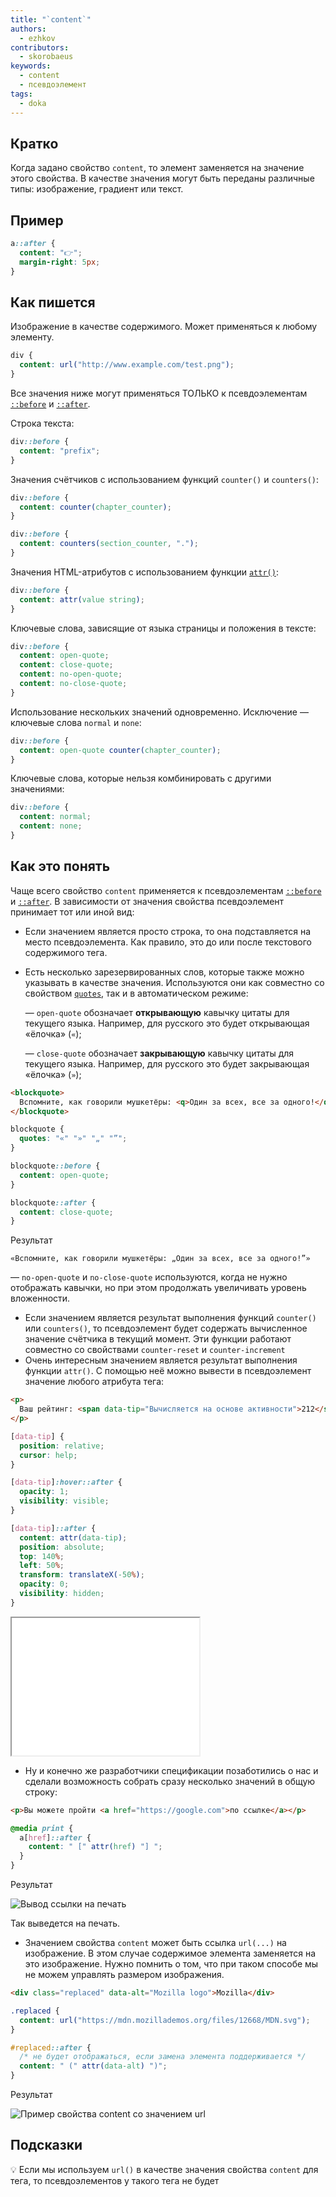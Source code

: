 ```yaml
---
title: "`content`"
authors:
  - ezhkov
contributors:
  - skorobaeus
keywords:
  - content
  - псевдоэлемент
tags:
  - doka
---
```


## Кратко

Когда задано свойство `content`, то элемент заменяется на значение этого свойства. В качестве значения могут быть переданы различные типы: изображение, градиент или текст.

## Пример

```css
a::after {
  content: "👉";
  margin-right: 5px;
}
```

## Как пишется

Изображение в качестве содержимого. Может применяться к любому элементу.

```css
div {
  content: url("http://www.example.com/test.png");
}
```

Все значения ниже могут применяться ТОЛЬКО к псевдоэлементам [`::before`](/css/before) и [`::after`](/css/after).

Строка текста:

```css
div::before {
  content: "prefix";
}
```

Значения счётчиков с использованием функций `counter()` и `counters()`:

```css
div::before {
  content: counter(chapter_counter);
}

div::before {
  content: counters(section_counter, ".");
}
```

Значения HTML-атрибутов с использованием функции [`attr()`](/css/attr):

```css
div::before {
  content: attr(value string);
}
```

Ключевые слова, зависящие от языка страницы и положения в тексте:

```css
div::before {
  content: open-quote;
  content: close-quote;
  content: no-open-quote;
  content: no-close-quote;
}
```

Использование нескольких значений одновременно. Исключение — ключевые слова `normal` и `none`:

```css
div::before {
  content: open-quote counter(chapter_counter);
}
```

Ключевые слова, которые нельзя комбинировать с другими значениями:


```css
div::before {
  content: normal;
  content: none;
}
```

## Как это понять

Чаще всего свойство `content` применяется к псевдоэлементам [`::before`](/css/before/) и [`::after`](/css/after/). В зависимости от значения свойства псевдоэлемент принимает тот или иной вид:

- Если значением является просто строка, то она подставляется на место псевдоэлемента. Как правило, это до или после текстового содержимого тега.
- Есть несколько зарезервированных слов, которые также можно указывать в качестве значения. Используются они как совместно со свойством [`quotes`](/css/quotes/), так и в автоматическом режиме:

  — `open-quote` обозначает **открывающую** кавычку цитаты для текущего языка. Например, для русского это будет открывающая «ёлочка» (`«`);

  — `close-quote` обозначает **закрывающую** кавычку цитаты для текущего языка. Например, для русского это будет закрывающая «ёлочка» (`»`);

```html
<blockquote>
  Вспомните, как говорили мушкетёры: <q>Один за всех, все за одного!</q>
</blockquote>
```

```css
blockquote {
  quotes: "«" "»" "„" "”";
}

blockquote::before {
  content: open-quote;
}

blockquote::after {
  content: close-quote;
}
```

Результат

```
«Вспомните, как говорили мушкетёры: „Один за всех, все за одного!”»
```

  — `no-open-quote` и `no-close-quote` используются, когда не нужно отображать кавычки, но при этом продолжать увеличивать уровень вложенности.

- Если значением является результат выполнения функций `counter()` или `counters()`, то псевдоэлемент будет содержать вычисленное значение счётчика в текущий момент. Эти функции работают совместно со свойствами `counter-reset` и `counter-increment`
- Очень интересным значением является результат выполнения функции `attr()`. С помощью неё можно вывести в псевдоэлемент значение любого атрибута тега:

```html
<p>
  Ваш рейтинг: <span data-tip="Вычисляется на основе активности">212</span>
</p>
```

```css
[data-tip] {
  position: relative;
  cursor: help;
}

[data-tip]:hover::after {
  opacity: 1;
  visibility: visible;
}

[data-tip]::after {
  content: attr(data-tip);
  position: absolute;
  top: 140%;
  left: 50%;
  transform: translateX(-50%);
  opacity: 0;
  visibility: hidden;
}
```

<iframe title="Всплывающая подсказка к рейтингу" src="demos/rating/" height="220" sandbox></iframe>

- Ну и конечно же разработчики спецификации позаботились о нас и сделали возможность собрать сразу несколько значений в общую строку:

```html
<p>Вы можете пройти <a href="https://google.com">по ссылке</a></p>
```

```css
@media print {
  a[href]::after {
    content: " [" attr(href) "] ";
  }
}
```

Результат

![Вывод ссылки на печать](images/print.png)

Так выведется на печать.

- Значением свойства `content` может быть ссылка `url(...)` на изображение. В этом случае содержимое элемента заменяется на это изображение. Нужно помнить о том, что при таком способе мы не можем управлять размером изображения.

```html
<div class="replaced" data-alt="Mozilla logo">Mozilla</div>
```

```css
.replaced {
  content: url("https://mdn.mozillademos.org/files/12668/MDN.svg");
}

#replaced::after {
  /* не будет отображаться, если замена элемента поддерживается */
  content: " (" attr(data-alt) ")";
}
```

Результат

![Пример свойства content со значением url](images/MDN.svg)

## Подсказки

💡 Если мы используем `url()` в качестве значения свойства `content` для тега, то псевдоэлементов у такого тега не будет
